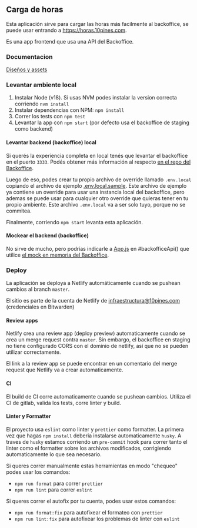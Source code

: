 ## Carga de horas

Esta aplicación sirve para cargar las horas más facilmente al backoffice, 
se puede usar entrando a https://horas.10pines.com.

Es una app frontend que usa una API del Backoffice.

### Documentacion

[Diseños y assets](https://www.figma.com/file/wUmkOhQBonDtD3kkLub1Vc/App-Horas?type=design&node-id=152-2&mode=design&t=HW2s7nO2on1Pvsdi-0)

### Levantar ambiente local

1. Instalar Node (v18). Si usas NVM podes instalar la version correcta corriendo `nvm install`
2. Instalar dependencias con NPM: `npm install`
3. Correr los tests con `npm test`
4. Levantar la app con `npm start` (por defecto usa el backoffice de staging como backend)

#### Levantar backend (backoffice) local
Si querés la experiencia completa en local tenés que levantar el backoffice en el puerto `3333`.
Podés obtener más información al respecto 
[en el repo del Backoffice](https://github.com/10Pines/10pines-bk#como-lo-levanto).

Luego de eso, podes crear tu propio archivo de override llamado `.env.local` copiando el archivo de ejemplo 
[.env.local.sample](.env.local.sample). Este archivo de ejemplo ya contiene un override para usar una instancia local
del backoffice, pero ademas se puede usar para cualquier otro override que quieras tener en tu propio ambiente. Este
archivo `.env.local` va a ser solo tuyo, porque no se commitea.

Finalmente, corriendo `npm start` levanta esta aplicación.

#### Mockear el backend (backoffice)
No sirve de mucho, pero podrías indicarle a [App.js](src/App.js) en #backofficeApi()
que utilice [el mock en memoria del Backoffice](src/__test_helpers__/backofficeMockApi.js).

### Deploy

La aplicación se deploya a Netlify automáticamente cuando se pushean cambios al branch `master`.

El sitio es parte de la cuenta de Netlify de infraestructura@10pines.com (credenciales en Bitwarden)

#### Review apps

Netlify crea una review app (deploy preview) automaticamente cuando se crea un merge request contra `master`. 
Sin embargo, el backoffice en staging no tiene configurado CORS con el dominio de netlify, así que no se pueden utilizar
correctamente.

El link a la review app se puede encontrar en un comentario del merge request que Netlify va a crear automaticamente. 

#### CI

El build de CI corre automaticamente cuando se pushean cambios. Utiliza el CI de gitlab, valida los tests, corre linter 
y build.

#### Linter y Formatter

El proyecto usa `eslint` como linter y `prettier` como formatter. La primera vez que hagas `npm install` deberia
instalarse automaticamente `husky`. A traves de `husky` estamos corriendo un `pre-commit` hook para correr tanto el 
linter como el formatter sobre los archivos modificados, corrigiendo automaticamente lo que sea necesario.

Si queres correr manualmente estas herramientas en modo "chequeo" podes usar los comandos:
- `npm run format` para correr `prettier`
- `npm run lint` para correr `eslint`

Si queres correr el autofix por tu cuenta, podes usar estos comandos:
- `npm run format:fix` para autofixear el formateo con `prettier`
- `npm run lint:fix` para autofixear los problemas de linter con `eslint`
